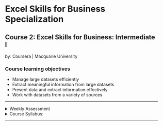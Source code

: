 # Excel Skills for Business Specialization

## Course 2: Excel Skills for Business: Intermediate I<br>
by: Coursera | Macquarie University<br>

### Course learning objectives
* Manage large datasets efficiently
* Extract meaningful information from large datasets
* Present data and extract information effectively
* Work with datasets from a variety of sources

<hr>
<details>
<summary>Weekly Assessment</summary>
  <br>
  <li><a href="https://1drv.ms/x/s!AjU6_8hHCMjkghWjIfuP2damNHUc?e=KHhnAZ">Week 1</a></li>
  <li><a href="https://1drv.ms/x/s!AjU6_8hHCMjkghc41zGdy4Fl9WV_?e=frlxa9">Week 2</a></li>
  <li><a href="https://1drv.ms/x/s!AjU6_8hHCMjkghlOA41m6W_i6N9s?e=TQZVRf">Week 3</a></li>
  <li><a href="https://1drv.ms/x/s!AjU6_8hHCMjkghsjaY8c9PhyuaOe?e=HHcbP5">Week 4</a></li>
  <li><a href="https://1drv.ms/x/s!AjU6_8hHCMjkgh23Hg-QqBIaNurq?e=IfeVP8">Week 5</a></li>
</details>

<details>
<summary>Course Syllabus:</summary>
<br>
<table border="1">
    <tr>
        <th>Week</th>
        <th>Syllabus</th>
        <th>Details</th>
    </tr>
    <tr>
        <td>1</td>
        <td>Working with multiple worksheets and workbooks</td>
        <td><li>Compare the different methods of combining data from multiple sources</li> <li>Use a variety of techniques to perform calculations across workbooks/worksheets</li> <li>Manage datasets across multiple workbooks/worksheets</li></td>
    </tr>
    <tr>
        <td>2</td>
        <td>Text & Date functions</td>
      <td><li>Explain the use of Date and Text functions in Excel</li> <li>Understand how to work with Nested functions</li> <li>Use Date functions to extract additional business intelligence</li> <li>Use Text functions to combine or split strings</li></td>
    </tr>
    <tr>
        <td>3</td>
        <td>Named Ranges</td>
        <td><li>Describe the use of Named Ranges</li> <li>Use different methods to create Named Ranges</li> <li>Enhance calculations through the use of Named Ranges</li></td>
    </tr>
    <tr>
        <td>4</td>
        <td>Summarising data</td>
        <td><li>Explain the syntax of more advanced formulas</li> <li>Use functions to extract summary information from data</li> <li>Generate graphical representations of data</li></td>
    </tr>
    <tr>
        <td>5</td>
        <td>Tables</td>
        <td><li>Create and modify Tables in Excel</li> <li>Apply formatting, sorting and filtering to Tables</li> <li>Add data to Tables</li> <li>Explain terminology specific to Tables in Excel</li></td>
    </tr>
    <tr>
        <td>6</td>
        <td>Pivot Tables, Charts, and Slicers</td>
        <td><li>Create Pivot Tables, Pivot Charts, and Slicers</li> <li>Use Pivot Tables to extract meaning from datasets</li> <li>Create visual dashboards with slicers and Pivot Charts</li> <li>Use Slicers to filter information from multiple sources</li></td>
    </tr>
</table>
</details>
<hr>

